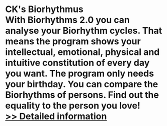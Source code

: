 # CK's Biorhythmus<br />With Biorhythms 2.0 you can analyse your Biorhythm cycles. That means the program shows your intellectual, emotional, physical and intuitive constitution of every day you want. The program only needs your birthday. You can compare the Biorhythms of persons. Find out the equality to the person you love!<br />[>> Detailed information](https://secure.shareit.com/shareit/product.html?productid=300060500&affiliateid=200057808)